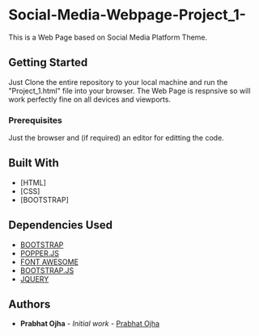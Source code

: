 # Social-Media-Webpage-Project_1-
This is a Web Page based on Social Media Platform Theme.
## Getting Started 
Just Clone the entire repository to your local machine and run the "Project_1.html" file into your browser.
The Web Page is respnsive so will work perfectly fine on all devices and viewports.
### Prerequisites 
Just the browser and (if required) an editor for editting the code.
## Built With
* [HTML]
* [CSS]
* [BOOTSTRAP]
## Dependencies Used 
* [BOOTSTRAP](https://stackpath.bootstrapcdn.com/bootstrap/4.1.0/css/bootstrap.min.css)
* [POPPER.JS](https://cdnjs.cloudflare.com/ajax/libs/popper.js/1.14.0/umd/popper.min.js)
* [FONT AWESOME](https://cdnjs.cloudflare.com/ajax/libs/font-awesome/4.7.0/css/font-awesome.min.css)
* [BOOTSTRAP.JS](https://stackpath.bootstrapcdn.com/bootstrap/4.1.0/js/bootstrap.min.js)
* [JQUERY](https://code.jquery.com/jquery-3.3.1.slim.min.js)
## Authors 
* **Prabhat Ojha** - *Initial work* - [Prabhat Ojha](https://github.com/Prabhat98)

